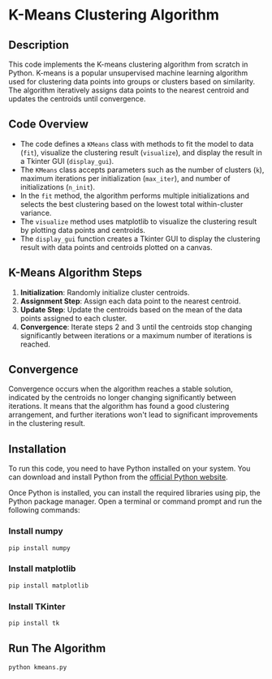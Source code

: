 # K-Means Clustering Algorithm

## Description
This code implements the K-means clustering algorithm from scratch in Python. K-means is a popular unsupervised machine learning algorithm used for clustering data points into groups or clusters based on similarity. The algorithm iteratively assigns data points to the nearest centroid and updates the centroids until convergence. 

## Code Overview
- The code defines a `KMeans` class with methods to fit the model to data (`fit`), visualize the clustering result (`visualize`), and display the result in a Tkinter GUI (`display_gui`).
- The `KMeans` class accepts parameters such as the number of clusters (`k`), maximum iterations per initialization (`max_iter`), and number of initializations (`n_init`).
- In the `fit` method, the algorithm performs multiple initializations and selects the best clustering based on the lowest total within-cluster variance.
- The `visualize` method uses matplotlib to visualize the clustering result by plotting data points and centroids.
- The `display_gui` function creates a Tkinter GUI to display the clustering result with data points and centroids plotted on a canvas.

## K-Means Algorithm Steps
1. **Initialization**: Randomly initialize cluster centroids.
2. **Assignment Step**: Assign each data point to the nearest centroid.
3. **Update Step**: Update the centroids based on the mean of the data points assigned to each cluster.
4. **Convergence**: Iterate steps 2 and 3 until the centroids stop changing significantly between iterations or a maximum number of iterations is reached.

## Convergence
Convergence occurs when the algorithm reaches a stable solution, indicated by the centroids no longer changing significantly between iterations. It means that the algorithm has found a good clustering arrangement, and further iterations won't lead to significant improvements in the clustering result.

## Installation
To run this code, you need to have Python installed on your system. You can download and install Python from the [official Python website](https://www.python.org/downloads/).

Once Python is installed, you can install the required libraries using pip, the Python package manager. Open a terminal or command prompt and run the following commands:


### Install numpy
```bash
pip install numpy 
```

### Install matplotlib
```bash
pip install matplotlib
```

### Install TKinter
```bash
pip install tk
```

## Run The Algorithm
```bash
python kmeans.py
```